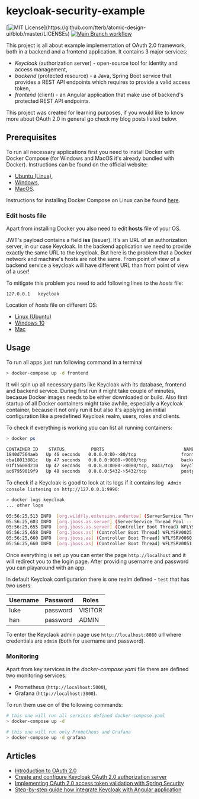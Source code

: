 # keycloak-security-example

[![MIT License](https://img.shields.io/apm/l/atomic-design-ui.svg?)](https://github.com/tterb/atomic-design-ui/blob/master/LICENSEs) [![Main Branch workflow](https://github.com/wkrzywiec/keycloak-security-example/actions/workflows/main.yaml/badge.svg?branch=main)](https://github.com/wkrzywiec/keycloak-security-example/actions/workflows/main.yaml)

This project is all about example implementation of OAuth 2.0 framework, both in a backend and a frontend application. It contains 3 major services:

* *Keycloak* (authorization server) - open-source tool for identity and access management,
* *backend* (protected resource) - a Java, Spring Boot service that provides a REST API endpoints which requires to provide a valid access token,
* *frontend* (client) - an Angular application that make use of backend's protected REST API endpoints. 

This project was created for learning purposes, if you would like to know more about OAuth 2.0 in general go check my blog posts listed below.

## Prerequisites

To run all necessary applications first you need to install Docker with Docker Compose (for Windows and MacOS it's already bundled with Docker). Instructions can be found on the official website:

* [Ubuntu (Linux)](https://docs.docker.com/install/linux/docker-ce/ubuntu/),
* [Windows](https://docs.docker.com/docker-for-windows/install/),
* [MacOS](https://docs.docker.com/docker-for-mac/install/).

Instructions for installing Docker Compose on Linux can be found [here](https://docs.docker.com/compose/install/).

### Edit hosts file

Apart from installing Docker you also need to edit **hosts** file of your OS.

JWT's payload contains a field **iss** (issuer). It's an URL of an authorization server, in our case Keycloak. In the backend application we need to provide exactly the same URL to the keycloak. But here is the problem that a Docker network and machine's hosts are not the same. From point of view of a backend service a keycloak will have different URL than from point of view of a user! 

To mitigate this problem you need to add following lines to the *hosts* file:
```
127.0.0.1	keycloak
```

Location of *hosts* file on different OS:
* [Linux (Ubuntu)](http://manpages.ubuntu.com/manpages/trusty/man5/hosts.5.html)
* [Windows 10](https://www.groovypost.com/howto/edit-hosts-file-windows-10/)
* [Mac](https://www.imore.com/how-edit-your-macs-hosts-file-and-why-you-would-want#page1)

## Usage

To run all apps just run following command in a terminal

```bash
> docker-compose up -d frontend
```

It will spin up all necessary parts like Keycloak with its database, frontend and backend service. During first run it might take couple of minutes, becasue Docker images needs to be either downloaded or build. Also first startup of all Docker containers might take awhile, especially a Keycloak container, because it not only run it but also it's applying an initial configuration like a predefined Keycloak realm, users, roles and clients. 

To check if everything is working you can list all running containers:

```bash
> docker ps

CONTAINER ID    STATUS          PORTS                              NAMES
1840d7564aeb   Up 46 seconds   0.0.0.0:80->80/tcp                 frontend
cba18013881c   Up 47 seconds   0.0.0.0:9000->9000/tcp             backend
01f15608d210   Up 47 seconds   0.0.0.0:8080->8080/tcp, 8443/tcp   keycloak
ac67959019f9   Up 48 seconds   0.0.0.0:5432->5432/tcp             postgres
```

To check if a Keycloak is good to look at its logs if it contains log ` Admin console listening on http://127.0.0.1:9990`:

```bash
> docker logs keycloak
... other logs

05:56:25,513 INFO  [org.wildfly.extension.undertow] (ServerService Thread Pool -- 62) WFLYUT0021: Registered web context: '/auth' for server 'default-server'
05:56:25,603 INFO  [org.jboss.as.server] (ServerService Thread Pool -- 46) WFLYSRV0010: Deployed "keycloak-server.war" (runtime-name : "keycloak-server.war")
05:56:25,655 INFO  [org.jboss.as.server] (Controller Boot Thread) WFLYSRV0212: Resuming server
05:56:25,658 INFO  [org.jboss.as] (Controller Boot Thread) WFLYSRV0025: Keycloak 11.0.2 (WildFly Core 12.0.3.Final) started in 14383ms - Started 687 of 992 services (703 services are lazy, passive or on-demand)
05:56:25,660 INFO  [org.jboss.as] (Controller Boot Thread) WFLYSRV0060: Http management interface listening on http://127.0.0.1:9990/management
05:56:25,660 INFO  [org.jboss.as] (Controller Boot Thread) WFLYSRV0051: Admin console listening on http://127.0.0.1:9990
```

Once everything is set up you can enter the page `http://localhost` and it will redirect you to the login page. After providing username and password you can playaround with an app.

In default Keycloak configurarion there is one realm defined - `test` that has two users: 

| Username  | Password | Roles   |
| --------- | -------- | ------- |
| luke      | password | VISITOR |
| han       | password | ADMIN   |


To enter the Keyclaok admin page use `http://localhost:8080` url where credentials are `admin` (both for username and password).

### Monitoring 

Apart from key services in the *docker-compose.yaml* file there are defined two monitoring services:

* Prometheus (`http://localhost:5000`),
* Grafana (`http://localhost:3000`).

To run them use on of the following commands:

```bash
# this one will run all services defined docker-compose.yaml
> docker-compose up -d

# this one will run only Prometheus and Grafana
> docker-compose up -d grafana
```

## Articles

* [Introduction to OAuth 2.0](https://medium.com/nerd-for-tech/introduction-to-oauth-2-0-7aa885a3db36)
* [Create and configure Keycloak OAuth 2.0 authorization server](https://wkrzywiec.medium.com/create-and-configure-keycloak-oauth-2-0-authorization-server-f75e2f6f6046)
* [Implementing OAuth 2.0 access token validation with Spring Security](https://wkrzywiec.medium.com/implementing-oauth-2-0-access-token-validation-with-spring-security-64c797b42b36)
* [Step-by-step guide how integrate Keycloak with Angular application](https://wkrzywiec.medium.com/step-by-step-guide-how-integrate-keycloak-with-angular-application-d96b05f7dfdd)
